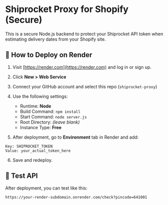 # Shiprocket Proxy for Shopify (Secure)

This is a secure Node.js backend to protect your Shiprocket API token when estimating delivery dates from your Shopify site.

## 🚀 How to Deploy on Render

1. Visit [https://render.com](https://render.com) and log in or sign up.
2. Click **New > Web Service**
3. Connect your GitHub account and select this repo (`shiprocket-proxy`)
4. Use the following settings:
   - Runtime: **Node**
   - Build Command: `npm install`
   - Start Command: `node server.js`
   - Root Directory: *(leave blank)*
   - Instance Type: **Free**

5. After deployment, go to **Environment** tab in Render and add:

```
Key: SHIPROCKET_TOKEN
Value: your_actual_token_here
```

6. Save and redeploy.

## 🧪 Test API

After deployment, you can test like this:

```
https://your-render-subdomain.onrender.com/check?pincode=641001
```
